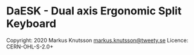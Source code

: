# DaESK - Dual axis Ergonomic Split Keyboard
Copyright: 2020 Markus Knutsson <markus.knutsson@tweety.se>
Licence:   CERN-OHL-S-2.0+	
